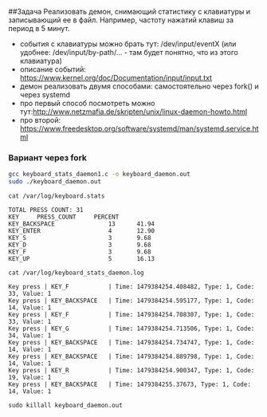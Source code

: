 ##Задача 
Реализовать демон, снимающий статистику с клавиатуры и записывающий ее в файл. Например, частоту нажатий клавиш за период в 5 минут.
 - события с клавиатуры можно брать тут: /dev/input/eventX (или удобнее: /dev/input/by-path/… - там будет понятно, что из этого клавиатура)
 - описание событий: https://www.kernel.org/doc/Documentation/input/input.txt
 - демон реализовать двумя способами: самостоятельно через fork() и через systemd
 - про первый способ посмотреть можно тут:http://www.netzmafia.de/skripten/unix/linux-daemon-howto.html
 - про второй: https://www.freedesktop.org/software/systemd/man/systemd.service.html
 
### Вариант через fork

```bash
gcc keyboard_stats_daemon1.c -o keyboard_daemon.out
sudo ./keyboard_daemon.out
```
 
```
cat /var/log/keyboard.stats
```
```
TOTAL PRESS COUNT: 31
KEY		PRESS_COUNT		PERCENT
KEY_BACKSPACE       		13		41.94
KEY_ENTER           		4		12.90
KEY_S               		3		9.68
KEY_D               		3		9.68
KEY_F               		3		9.68
KEY_UP              		5		16.13
```

```
cat /var/log/keyboard_stats_daemon.log
```
```
Key press | KEY_F           | Time: 1479384254.408482, Type: 1, Code: 33, Value: 1
Key press | KEY_BACKSPACE   | Time: 1479384254.595177, Type: 1, Code: 14, Value: 1
Key press | KEY_F           | Time: 1479384254.708307, Type: 1, Code: 33, Value: 1
Key press | KEY_G           | Time: 1479384254.713506, Type: 1, Code: 34, Value: 1
Key press | KEY_BACKSPACE   | Time: 1479384254.734747, Type: 1, Code: 14, Value: 1
Key press | KEY_BACKSPACE   | Time: 1479384254.889798, Type: 1, Code: 14, Value: 1
Key press | KEY_R           | Time: 1479384254.900347, Type: 1, Code: 19, Value: 1
Key press | KEY_BACKSPACE   | Time: 1479384255.37673, Type: 1, Code: 14, Value: 1
```

```
sudo killall keyboard_daemon.out
 
